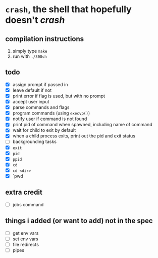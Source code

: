 # `crash`, the shell that hopefully doesn't _crash_

## compilation instructions

1. simply type `make`
2. run with `./308sh`

## todo

- [x] assign prompt if passed in
- [x] leave default if not
- [x] print error if flag is used, but with no prompt
- [x] accept user input
- [x] parse commands and flags
- [x] program commands (using `execvp()`)
- [x] notify user if command is not found
- [x] print pid of command when spawned, including name of command
- [x] wait for child to exit by default
- [x] when a child process exits, print out the pid and exit status
- [ ] backgrounding tasks
- [x] `exit`
- [x] `pid`
- [x] `ppid`
- [x] `cd`
- [x] `cd <dir>`
- [x] `pwd

## extra credit

- [ ] jobs command

## things i added (or want to add) not in the spec

- [ ] get env vars
- [ ] set env vars
- [ ] file redirects
- [ ] pipes
